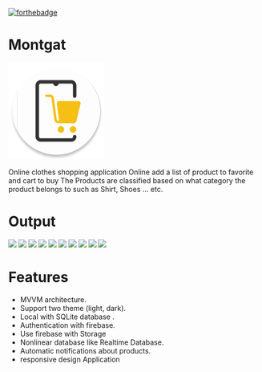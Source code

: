 [![forthebadge](https://forthebadge.com/images/badges/built-for-android.svg)](https://forthebadge.com)
# Montgat

![appicon](https://github.com/AbdelrahmanFouad1/Montgat/blob/master/app/src/main/res/mipmap-xxxhdpi/ic_main_logoo_round.png)

Online clothes shopping application Online
add a list of product to favorite and cart to buy
The Products are classified based on what category the product belongs to such as Shirt, Shoes ... etc.

# Output
<p>
<img src="https://user-images.githubusercontent.com/64610124/118847339-ebdf0480-b8cd-11eb-8993-2b2ff8571449.png" height="200" />
<img src="https://user-images.githubusercontent.com/64610124/118847573-29439200-b8ce-11eb-8b36-2899465c4747.png" height="200" />
<img src="https://user-images.githubusercontent.com/64610124/118848146-c6062f80-b8ce-11eb-93b3-e64057685a96.png" height="200" />
<img src="https://user-images.githubusercontent.com/64610124/118847637-39f40800-b8ce-11eb-9a18-3c2570c50cdf.png" height="200" />
<img src="https://user-images.githubusercontent.com/64610124/118848244-dcac8680-b8ce-11eb-80bf-e1c2a66f7d9e.png" height="200" />
  
<img src="https://user-images.githubusercontent.com/64610124/118848351-f77efb00-b8ce-11eb-9836-df0cb470716f.png" height="200" />
<img src="https://user-images.githubusercontent.com/64610124/118848424-0796da80-b8cf-11eb-81af-ac9a8bb4d119.png" height="200" />

<img src="https://user-images.githubusercontent.com/64610124/118846401-f3ea7480-b8cc-11eb-9f86-ff68c57d4e09.png" height="200" />
<img src="https://user-images.githubusercontent.com/64610124/118846401-f3ea7480-b8cc-11eb-9f86-ff68c57d4e09.png" height="200" />
<img src="https://user-images.githubusercontent.com/64610124/118846401-f3ea7480-b8cc-11eb-9f86-ff68c57d4e09.png" height="200" />
</p>

# Features
* MVVM architecture.
* Support two theme (light, dark).
* Local with SQLite database .
* Authentication with firebase.
* Use firebase with Storage
* Nonlinear database like Realtime Database.
* Automatic notifications about products.
* responsive design Application


